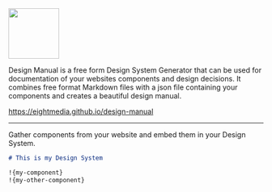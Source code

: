 <img src="https://raw.githubusercontent.com/EightMedia/design-manual/master/docs/assets/logo.png" height="100" />

Design Manual is a free form Design System Generator that can be used for documentation of your websites components and design decisions. It combines free format Markdown files with a json file containing your components and creates a beautiful design manual.

https://eightmedia.github.io/design-manual

---

Gather components from your website and embed them in your Design System.

```markdown
# This is my Design System

!{my-component}
!{my-other-component}
```